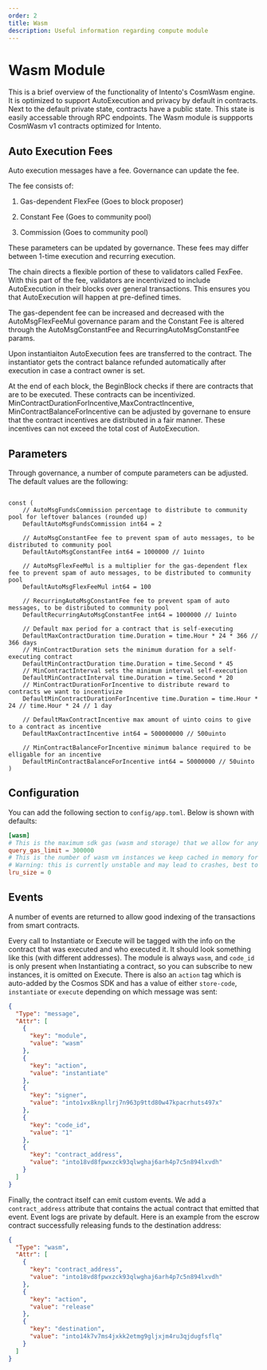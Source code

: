 ```yaml
---
order: 2
title: Wasm
description: Useful information regarding compute module
---
```


# Wasm Module

This is a brief overview of the functionality of Intento's CosmWasm engine. It is optimized to support AutoExecution and privacy by default in contracts. Next to the default private state, contracts have a public state. This state is easily accessable through RPC endpoints.
The Wasm module is suppports CosmWasm v1 contracts optimized for Intento.

## Auto Execution Fees

Auto execution messages have a fee. Governance can update the fee.


The fee consists of:

1. Gas-dependent FlexFee (Goes to block proposer)

2. Constant Fee (Goes to community pool)

3. Commission (Goes to community pool)

These parameters can be updated by governance. These fees may differ between 1-time execution and recurring execution.

The chain directs a flexible portion of these to validators called FexFee. With this part of the fee, validators are incentivized to include AutoExecution in their blocks over general transactions. This ensures you that AutoExecution will happen at pre-defined times.

The gas-dependent fee can be increased and decreased with the AutoMsgFlexFeeMul governance param and the Constant Fee is altered through the AutoMsgConstantFee and  RecurringAutoMsgConstantFee params.

Upon instantiaiton AutoExecution fees are transferred to the contract. The instantiator gets the contract balance refunded automatically after execution in case a contract owner is set. 

At the end of each block, the BeginBlock checks if there are contracts that are to be executed. These contracts can be incentivized.
MinContractDurationForIncentive,MaxContractIncentive, MinContractBalanceForIncentive can be adjusted by governane to ensure that the contract incentives are distributed in a fair manner. These incentives can not exceed the total cost of AutoExecution.


## Parameters

Through governance, a number of compute parameters can be adjusted. The default values are the following:
```golang

const (
	// AutoMsgFundsCommission percentage to distribute to community pool for leftover balances (rounded up)
	DefaultAutoMsgFundsCommission int64 = 2

	// AutoMsgConstantFee fee to prevent spam of auto messages, to be distributed to community pool
	DefaultAutoMsgConstantFee int64 = 1000000 // 1uinto

	// AutoMsgFlexFeeMul is a multiplier for the gas-dependent flex fee to prevent spam of auto messages, to be distributed to community pool
	DefaultAutoMsgFlexFeeMul int64 = 100

	// RecurringAutoMsgConstantFee fee to prevent spam of auto messages, to be distributed to community pool
	DefaultRecurringAutoMsgConstantFee int64 = 1000000 // 1uinto

	// Default max period for a contract that is self-executing
	DefaultMaxContractDuration time.Duration = time.Hour * 24 * 366 // 366 days
	// MinContractDuration sets the minimum duration for a self-executing contract
	DefaultMinContractDuration time.Duration = time.Second * 45
	// MinContractInterval sets the minimum interval self-execution
	DefaultMinContractInterval time.Duration = time.Second * 20
	// MinContractDurationForIncentive to distribute reward to contracts we want to incentivize
	DefaultMinContractDurationForIncentive time.Duration = time.Hour * 24 // time.Hour * 24 // 1 day

	// DefaultMaxContractIncentive max amount of uinto coins to give to a contract as incentive
	DefaultMaxContractIncentive int64 = 500000000 // 500uinto

	// MinContractBalanceForIncentive minimum balance required to be elligable for an incentive
	DefaultMinContractBalanceForIncentive int64 = 50000000 // 50uinto
)
```

## Configuration

You can add the following section to `config/app.toml`. Below is shown with defaults:

```toml
[wasm]
# This is the maximum sdk gas (wasm and storage) that we allow for any x/compute "smart" queries
query_gas_limit = 300000
# This is the number of wasm vm instances we keep cached in memory for speed-up
# Warning: this is currently unstable and may lead to crashes, best to keep for 0 unless testing locally
lru_size = 0
```

## Events

A number of events are returned to allow good indexing of the transactions from smart contracts.

Every call to Instantiate or Execute will be tagged with the info on the contract that was executed and who executed it.
It should look something like this (with different addresses). The module is always `wasm`, and `code_id` is only present
when Instantiating a contract, so you can subscribe to new instances, it is omitted on Execute. There is also an `action` tag
which is auto-added by the Cosmos SDK and has a value of either `store-code`, `instantiate` or `execute` depending on which message
was sent:

```json
{
  "Type": "message",
  "Attr": [
    {
      "key": "module",
      "value": "wasm"
    },
    {
      "key": "action",
      "value": "instantiate"
    },
    {
      "key": "signer",
      "value": "into1vx8knpllrj7n963p9ttd80w47kpacrhuts497x"
    },
    {
      "key": "code_id",
      "value": "1"
    },
    {
      "key": "contract_address",
      "value": "into18vd8fpwxzck93qlwghaj6arh4p7c5n894lxvdh"
    }
  ]
}
```

Finally, the contract itself can emit custom events.
We add a `contract_address` attribute that contains the actual contract that emitted that event.
Event logs are private by default.
Here is an example from the escrow contract successfully releasing funds to the destination address:

```json
{
  "Type": "wasm",
  "Attr": [
    {
      "key": "contract_address",
      "value": "into18vd8fpwxzck93qlwghaj6arh4p7c5n894lxvdh"
    },
    {
      "key": "action",
      "value": "release"
    },
    {
      "key": "destination",
      "value": "into14k7v7ms4jxkk2etmg9gljxjm4ru3qjdugfsflq"
    }
  ]
}
```
